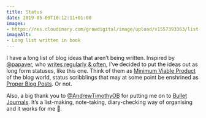 ```yaml
---
title: Status
date: 2019-05-09T10:12:11+01:00
images: 
- https://res.cloudinary.com/growdigital/image/upload/v1557393363/list-726EEB44.jpg
imageAlt: 
- Long list written in book
---
```


I have a long list of blog ideas that aren’t being written. Inspired by [@papaver](https://mobile.twitter.com/papaver), who [writes regularly & often](https://www.blackberrygarden.co.uk), I’ve decided to put the ideas out as long form statuses, like this one. Think of them as [Minimum Viable Product](https://en.wikipedia.org/wiki/Minimum_viable_product) of the blog world, status scribblings that may at some point be enshrined as [Proper Blog Posts](https://www.forestgarden.wales/blog/). Or not. 

Also, a big thank you to [@AndrewTimothyOB](https://mobile.twitter.com/AndrewTimothyOB) for putting me on to [Bullet Journals](https://bulletjournal.com). It’s a list-making, note-taking, diary-checking way of organising and it works for me 🙂.
